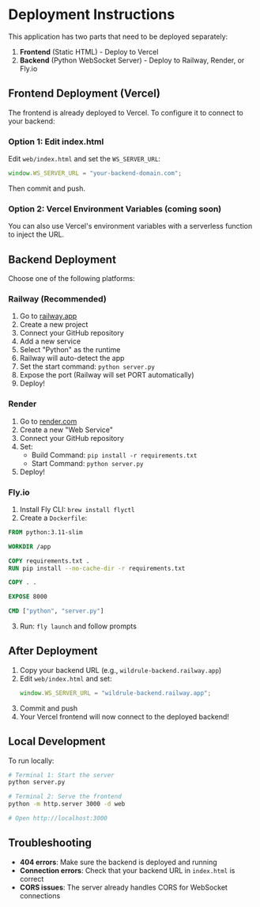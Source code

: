 # Deployment Instructions

This application has two parts that need to be deployed separately:

1. **Frontend** (Static HTML) - Deploy to Vercel
2. **Backend** (Python WebSocket Server) - Deploy to Railway, Render, or Fly.io

## Frontend Deployment (Vercel)

The frontend is already deployed to Vercel. To configure it to connect to your backend:

### Option 1: Edit index.html

Edit `web/index.html` and set the `WS_SERVER_URL`:

```javascript
window.WS_SERVER_URL = "your-backend-domain.com";
```

Then commit and push.

### Option 2: Vercel Environment Variables (coming soon)

You can also use Vercel's environment variables with a serverless function to inject the URL.

## Backend Deployment

Choose one of the following platforms:

### Railway (Recommended)

1. Go to [railway.app](https://railway.app)
2. Create a new project
3. Connect your GitHub repository
4. Add a new service
5. Select "Python" as the runtime
6. Railway will auto-detect the app
7. Set the start command: `python server.py`
8. Expose the port (Railway will set PORT automatically)
9. Deploy!

### Render

1. Go to [render.com](https://render.com)
2. Create a new "Web Service"
3. Connect your GitHub repository
4. Set:
   - Build Command: `pip install -r requirements.txt`
   - Start Command: `python server.py`
5. Deploy!

### Fly.io

1. Install Fly CLI: `brew install flyctl`
2. Create a `Dockerfile`:
```dockerfile
FROM python:3.11-slim

WORKDIR /app

COPY requirements.txt .
RUN pip install --no-cache-dir -r requirements.txt

COPY . .

EXPOSE 8000

CMD ["python", "server.py"]
```

3. Run: `fly launch` and follow prompts

## After Deployment

1. Copy your backend URL (e.g., `wildrule-backend.railway.app`)
2. Edit `web/index.html` and set:
   ```javascript
   window.WS_SERVER_URL = "wildrule-backend.railway.app";
   ```
3. Commit and push
4. Your Vercel frontend will now connect to the deployed backend!

## Local Development

To run locally:

```bash
# Terminal 1: Start the server
python server.py

# Terminal 2: Serve the frontend
python -m http.server 3000 -d web

# Open http://localhost:3000
```

## Troubleshooting

- **404 errors**: Make sure the backend is deployed and running
- **Connection errors**: Check that your backend URL in `index.html` is correct
- **CORS issues**: The server already handles CORS for WebSocket connections
